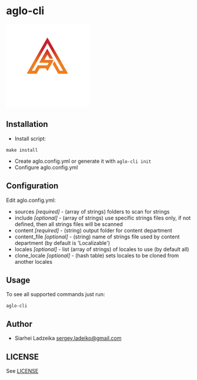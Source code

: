 # aglo-cli

![This is an image](aglo_logo.svg)

## Installation

* Install script:
```
make install
```

* Create aglo.config.yml or generate it with ```aglo-cli init```
* Configure aglo.config.yml

## Configuration

Edit aglo.config.yml:

* sources *[required]* - (array of strings) folders to scan for strings
* include *[optional]* - (array of strings) use specific strings files only, if not defined, then all strings files will be scanned
* content *[required]* - (string) output folder for content department
* content_file *[optional]* - (string) name of strings file used by content department (by default is 'Localizable')
* locales *[optional]* - list (array of strings) of locales to use (by default all)
* clone_locale *[optional]* - (hash table) sets locales to be cloned from another locales

## Usage

To see all supported commands just run:

```
aglo-cli
```

## Author

* Siarhei Ladzeika <sergey.ladeiko@gmail.com>

## LICENSE

See [LICENSE](LICENSE)
